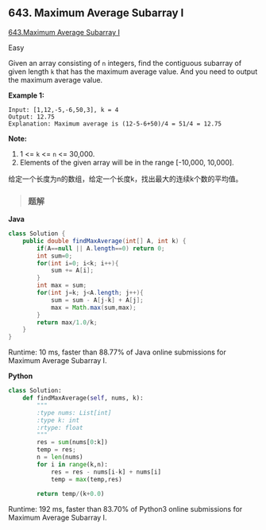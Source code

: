 ## 643. Maximum Average Subarray I

[643.Maximum Average Subarray I](https://leetcode.com/problems/maximum-average-subarray-i/)

Easy

Given an array consisting of `n` integers, find the contiguous subarray of given length `k` that has the maximum average value. And you need to output the maximum average value.

**Example 1:**

```
Input: [1,12,-5,-6,50,3], k = 4
Output: 12.75
Explanation: Maximum average is (12-5-6+50)/4 = 51/4 = 12.75
```

**Note:**

1. 1 <= `k` <= `n` <= 30,000.
2. Elements of the given array will be in the range [-10,000, 10,000].

给定一个长度为n的数组，给定一个长度k，找出最大的连续k个数的平均值。

> ### 题解

**Java**

````java
class Solution {
    public double findMaxAverage(int[] A, int k) {
        if(A==null || A.length==0) return 0;
        int sum=0;
        for(int i=0; i<k; i++){
            sum += A[i];
        }
        int max = sum;
        for(int j=k; j<A.length; j++){
            sum = sum - A[j-k] + A[j];
            max = Math.max(sum,max);
        }
        return max/1.0/k;
    }
}
````

Runtime: 10 ms, faster than 88.77% of Java online submissions for Maximum Average Subarray I.

**Python**

````python
class Solution:
    def findMaxAverage(self, nums, k):
        """
        :type nums: List[int]
        :type k: int
        :rtype: float
        """
        res = sum(nums[0:k])
        temp = res;
        n = len(nums)
        for i in range(k,n):
            res = res - nums[i-k] + nums[i]
            temp = max(temp,res)
            
        return temp/(k+0.0)
````

Runtime: 192 ms, faster than 83.70% of Python3 online submissions for Maximum Average Subarray I.